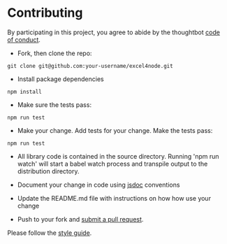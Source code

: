 # Contributing

By participating in this project, you
agree to abide by the thoughtbot [code of conduct].

[code of conduct]: https://thoughtbot.com/open-source-code-of-conduct

- Fork, then clone the repo:

```
git clone git@github.com:your-username/excel4node.git
```
- Install package dependencies

```
npm install
```

- Make sure the tests pass:

```
npm run test
```

- Make your change. Add tests for your change. Make the tests pass:

```
npm run test
```

- All library code is contained in the source directory. Running 'npm run watch' will start a babel watch process and transpile output to the distribution directory. 

- Document your change in code using [jsdoc] conventions
- Update the README.md file with instructions on how how use your change

- Push to your fork and [submit a pull request][pr].


Please follow the [style guide][style].

[pr]: https://github.com/natergj/excel4node/compare
[style]: https://github.com/natergj/excel4node/blob/master/.eslintrc.js
[jsdoc]: http://usejsdoc.org/